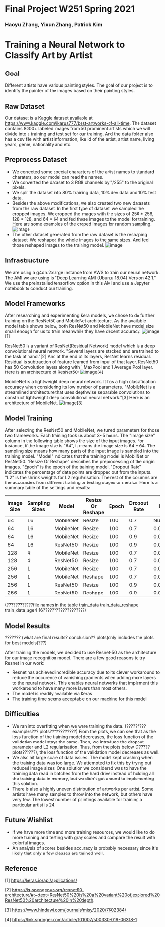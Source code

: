# Final Project W251 Spring 2021

### Haoyu Zhang, Yixun Zhang, Patrick Kim

# Training a Neural Network to Classify Art by Artist


## Goal

Different artists have various painting styles. The goal of our project is to identify the painter of the images based on their painting styles.


## Raw Dataset

Our dataset is a Kaggle dataset available at https://www.kaggle.com/ikarus777/best-artworks-of-all-time. The dataset contains 8000+ labeled images from 50 prominent artists which we will divide into a training and test set for our training. And the data folder also has a csv file with artist information, like id of the artist, artist name, living years, genre, nationality and etc.


## Preprocess Dataset

* We corrected some special characters of the artist names to standard charaters, so our model can read the names.
* We converted the dataset to 3 RGB channels by "/255" to the original pixels.
* We split the dataset into 80%  training data, 10% dev data and 10% test data.
* Besides the above modifications, we also created two new datasets from the raw dataset. In the first type of dataset, we sampled the cropped images. We cropped the images with the sizes of 256 * 256, 128 * 128, and 64 * 64 and fed those images to the model for training. Here are some examples of the croped images for random sampling.
  ![image](https://user-images.githubusercontent.com/59550524/114339653-8f3c3d00-9b0a-11eb-881d-aad6af7783df.png)
* The other dataset generated from the raw dataset is the reshaping dataset. We reshaped the whole images to the same sizes. And fed those reshaped images to the training model.
  ![image](https://user-images.githubusercontent.com/59550524/114339764-d6c2c900-9b0a-11eb-9843-0c755f9f48d1.png)


## Infrastructure

We are using a g4dn.2xlarge instance from AWS to train our neural network. The AMI we are using is "Deep Learning AMI (Ubuntu 18.04) Version 42.1." We use the preinstalled tensorflow option in this AMI and use a Jupyter notebook to conduct our training.


## Model Frameworks

After researching and experimenting Kera models, we chose to do further training on the ResNet50 and MobileNet architecture. As the available model table shows below, both ResNet50 and MobileNet have model size small enough for us to train meanwhile they have decent accuracy.
  ![image](https://user-images.githubusercontent.com/59550524/114341921-b8ab9780-9b0f-11eb-91a5-363e1b43ecc3.png)[1]

ResNet50 is a variant of ResNet(Residual Network) model which is a deep convolutional neural network. "Several layers are stacked and are trained to the task at hand."[2] And at the end of its layers, ResNet learns residual. Residual is subtraction of feature learned from input of that layer. ResNet50 has 50 Convolution layers along with 1 MaxPool and 1 Average Pool layer. Here is an architecture of ResNet50:
  ![image](https://user-images.githubusercontent.com/59550524/114344907-9288f600-9b15-11eb-9dab-533728415455.png)[4]

MobileNet is a lightweight deep neural network. It has a high classification accuracy when considering its low number of parameters. "MobileNet is a streamlined architecture that uses depthwise separable convolutions to construct lightweight deep convolutional neural network."[3] Here is an architecture of MobileNet.
  ![image](https://user-images.githubusercontent.com/59550524/114344151-28238600-9b14-11eb-9c40-07f4d8becb9a.png)[3]


## Model Training

After selecting the ResNet50 and MobileNet, we tuned parameters for those two frameworks. Each training took us about 3~5 hours. The "Image size" column in the following table shows the size of the input images. For instance, if the image size is "64", it means the image size is 64 * 64. The sampling size means how many parts of the input image is sampled into the training model. "Model" indicates that the training model is MobilNet or ResNet50. "Resize Or Reshape" describes the preprocessing of the origin images. "Epoch" is the epoch of the training model. "Dropout Rate" indicates the percentage of data points are dropped out from the inputs. "L2" is the shrink weights for L2 regularisation. The rest of the columns are the accuracies from different training or testing stages or metrics. Here is a summary table of the settings and results:

Image Size | Sampling Sizes | Model | Resize Or Reshape | Epoch | Dropout Rate | L2 | Training Accuracy | Top5 Training Accuracy | Validation Accuracy | Top5 Validation Accuracy | Test Accuracy | Top5 Test Accuracy
--- | --- | --- | --- | --- |--- |--- |--- |--- |--- |--- |--- |---
64 | 16 | MobileNet | Resize | 100 | 0.7 | Null | 0.7563 |	0.9563 | 0.2416 |	0.5579 | 0.2614 | 0.5738
64 | 16 | MobileNet | Resize | 100 | 0.7 | 0.001 | 0.7563 | 0.9563 | 0.2416 | 0.5579 |	0.2416 | 0.5579
64 | 16 | MobileNet | Resize | 100 | 0.9 | 0.0001 | 0.7429 |	0.9394 | 0.2459 |	0.5457 | 0.2459 | 0.5457
64 | 16 | ResNet50 | Resize | 100 | 0.9 | 0.0001 | 0.8548 | 0.9723 |	0.3157 | 0.6402 |	0.3157 | 0.6402
128 | 4 | MobileNet | Resize | 100 | 0.7 | 0.0001 | 0.8915 |	0.9896 | 0.2264	| 0.5297 | 0.2264 | 0.5297
128 | 4 | ResNet50 | Resize | 100 | 0.7 | 0.0001 |  |  |  |  |  | 
256 | 1 | MobileNet | Resize | 100 | 0.7 | 0.0001 |  |  |  |  |  | 
256 | 1 | MobileNet | Reshape | 100 | 0.7 | 0.0001 |	0.9768 | 0.9997 |	0.3598 | 0.6521 | 0.3598 | 0.6521 
256 | 1 | ResNet50 | Resize | 100 | 0.9 | 0.01 | 0.8874 | 0.9885 | 0.1669 | 0.4355 | 0.1669 | 0.4355
256 | 1 | ResNet50 | Reshape | 100 | 0.9 | 0.01 | 0.9232 | 0.9963	| 0.3041 | 0.6012 | 0.3041 | 0.6012


(????????????file names in the table train_data train_data_reshape train_data_age4 16???????????????????)

## Model Results


???????
(what are final results? conclusion?? plots(only includes the plots for best models)???)

After training the models, we decided to use Resnet-50 as the architecture for our image recognition model. There are a few good reasons to try Resnet in our work:
* Resnet has achieved incredible accuracy due to its clever workaround to reduce the occurence of vanishing gradients when adding more layers to the neural network. This enables neural networks that implement this workaround to have many more layers than most others. 
* The model is readily available via Keras
* The training time seems acceptable on our machine for this model




## Difficulties

* We ran into overfitting when we were training the data. (?????????examples??? plots????????????) From the plots, we can see that as the loss function of the training model decreases, the loss function of the validation model stays the same. Then, we introduce the dropout parameter and L2 regularisation. Thus, from the plots below (??????plots??????), the loss function of the validation model decreases as well.
* We also hit large scale of data issues. The model kept crashing when the training data was too large. We attempted to fix this by trying out reduced image sizes. One solution we considered was to have the training data read in batches from the hard drive instead of holding all the training data in memory, but we didn't get around to implementing this solution.
* There is also a highly uneven distribution of artworks per artist. Some artists have many samples to throw into the network, but others have very few. The lowest number of paintings available for training a particular artist is 24.


## Future Wishlist

* If we have more time and more training resources, we would like to do more training and testing with gray scales and compare the result with colorful images.
* An analysis of scores besides accuracy is probably necessary since it's likely that only a few classes are trained well.


## Reference

[1] https://keras.io/api/applications/

[2] https://iq.opengenus.org/resnet50-architecture/#:~:text=ResNet50%20is%20a%20variant%20of,explored%20ResNet50%20architecture%20in%20depth.

[3] https://www.hindawi.com/journals/misy/2020/7602384/

[4] https://link.springer.com/article/10.1007/s00330-019-06318-1

